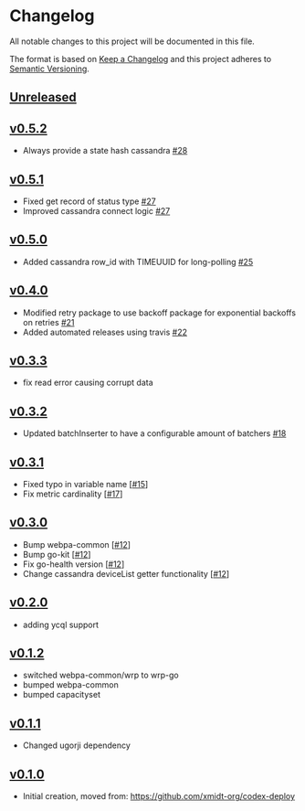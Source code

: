 # Changelog
All notable changes to this project will be documented in this file.

The format is based on [Keep a Changelog](http://keepachangelog.com/en/1.0.0/)
and this project adheres to [Semantic Versioning](http://semver.org/spec/v2.0.0.html).

## [Unreleased]

## [v0.5.2]
- Always provide a state hash cassandra  [#28](https://github.com/xmidt-org/codex-db/pull/28)

## [v0.5.1]
- Fixed get record of status type [#27](https://github.com/xmidt-org/codex-db/pull/27)
- Improved cassandra connect logic [#27](https://github.com/xmidt-org/codex-db/pull/27)

## [v0.5.0]
- Added cassandra row_id with TIMEUUID for long-polling [#25](https://github.com/xmidt-org/codex-db/pull/25)

## [v0.4.0]
- Modified retry package to use backoff package for exponential backoffs on retries [#21](https://github.com/xmidt-org/codex-db/pull/21)
- Added automated releases using travis [#22](https://github.com/xmidt-org/codex-db/pull/22)

## [v0.3.3]
- fix read error causing corrupt data

## [v0.3.2]
- Updated batchInserter to have a configurable amount of batchers [#18](https://github.com/xmidt-org/codex-db/pull/18)

## [v0.3.1]
- Fixed typo in variable name [[#15](https://github.com/xmidt-org/codex-db/pull/15)]
- Fix metric cardinality [[#17](https://github.com/xmidt-org/codex-db/pull/17)]

## [v0.3.0]
- Bump webpa-common [[#12](https://github.com/xmidt-org/codex-db/pull/12)]
- Bump go-kit [[#12](https://github.com/xmidt-org/codex-db/pull/12)]
- Fix go-health version [[#12](https://github.com/xmidt-org/codex-db/pull/12)]
- Change cassandra deviceList getter functionality [[#12](https://github.com/xmidt-org/codex-db/pull/12)]

## [v0.2.0]
- adding ycql support

## [v0.1.2]
- switched webpa-common/wrp to wrp-go
- bumped webpa-common
- bumped capacityset

## [v0.1.1]
- Changed ugorji dependency

## [v0.1.0]
- Initial creation, moved from: https://github.com/xmidt-org/codex-deploy

[Unreleased]: https://github.com/xmidt-org/codex-db/compare/v0.5.2..HEAD
[v0.5.2]: https://github.com/xmidt-org/codex-db/compare/v0.5.1..v0.5.2
[v0.5.1]: https://github.com/xmidt-org/codex-db/compare/v0.5.0..v0.5.1
[v0.5.0]: https://github.com/xmidt-org/codex-db/compare/v0.4.0..v0.5.0
[v0.4.0]: https://github.com/xmidt-org/codex-db/compare/v0.3.3..v0.4.0
[v0.3.3]: https://github.com/xmidt-org/codex-db/compare/v0.3.2..v0.3.3
[v0.3.2]: https://github.com/xmidt-org/codex-db/compare/v0.3.1..v0.3.2
[v0.3.1]: https://github.com/xmidt-org/codex-db/compare/v0.3.0..v0.3.1
[v0.3.0]: https://github.com/xmidt-org/codex-db/compare/v0.2.0..v0.3.0
[v0.2.0]: https://github.com/xmidt-org/codex-db/compare/0.1.2...v0.2.0
[v0.1.2]: https://github.com/xmidt-org/codex-db/compare/0.1.1...v0.1.2
[v0.1.1]: https://github.com/xmidt-org/codex-db/compare/0.1.0...v0.1.1
[v0.1.0]: https://github.com/xmidt-org/codex-db/compare/0.0.0...v0.1.0
